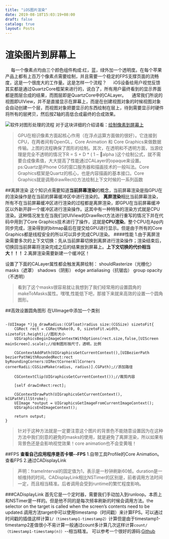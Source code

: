 ```yaml
---
title: "iOS图片渲染"
date: 2019-08-18T15:03:19+08:00
draft: false
catalog: true
layout: Posts
---
```


# 渲染图片到屏幕上
　 每一个像素点均由三个颜色组件构成:红，蓝，绿外加一个透明度。在每个苹果产品上都有上百万个像素点需要绘制，并且需要一个稳定的FPS支撑页面的流畅度，这是一个很庞大的工作量。这是怎样一个流程？
　  iOS设备给用户视觉反馈其实都是通过QuartzCore框架来进行的，说白了，所有用户最终看到的显示界面都是图层合成的结果，而图层即是QuartzCore中的CALayer。
　通常我们所说的视图即UIView，并不是直接显示在屏幕上，而是在创建视图对象的时候视图对象会自动创建一个层，而视图对象把要显示的东西绘制在层上，待到需要显示时硬件将所有的层拷贝，然后按Z轴的高低合成最终的合成效果。

![软件对图形处理的流程](http://upload-images.jianshu.io/upload_images/1767147-c057cb90b786d4ae.png?imageMogr2/auto-orient/strip%7CimageView2/2/w/1240)
对于这块详细的介绍请看：[绘制像素到屏幕上](http://objccn.io/issue-3-1/)
>GPU在相识像素方面起核心作用（在浮点运算方面做的很好）。它连接到CPU，在两者间有OpenGL，Core Animation 和 Core Graphics来做数据传输。上图的流程确保了图形的绘制。其次，在透明和不透明方面，当源纹理是完全不透明的情况下R = S + D * ( 1 – alpha )这个绘制公式，就不需要合成像素值，大大提高了性能通过CALayer的opaque来设置。ps:Quartz是iPhone OS的窗口服务器和描画技术的一般叫法。Core Graphics框架是Quartz的核心，也是内容描画的基本接口。Core Graphics就是调用drawRect()方法绘制上下文时候的一系列函数

##离屏渲染
这个知识点需要知道**当前屏幕渲染**的概念，当前屏幕渲染是指GPU在的渲染操作是在当前的屏幕缓冲区中进行渲染的。
**离屏渲染**相比当前屏幕渲染，所有不在当前屏幕缓冲区进行渲染的过程都是离屏渲染，即GPU在当前屏幕缓冲区以外新开辟一个缓冲区进行渲染操作。这其中有一种特殊的渲染方式就是CPU渲染。这种情况发生在当我们对UIView的DrawRect方法进行重写的情况下并在代码中用到了Core Graphics技术进行了操作，这就是**CPU渲染**。整个CPU在App内同步完成，渲染得到的bitmap最后在提交给GPU进行显示。但是由于所有的Core Graphics都是线程安全的所以可以异步完成CPU渲染。
####性能
1.由于离屏渲染需要多次的上下文切换：先从当前屏幕切换到离屏进行渲染操作；渲染结束后，切换回当前屏幕将渲染完成之后的结果放到屏幕上。**上下文切换的代价相当大！！！**
2.离屏渲染需要新建一个缓冲区！

设置了下面的CALayer属性都会触发离屏绘制：
shouldRasterize（光栅化）
masks（遮罩）
shadows（阴影）
edge antialiasing（抗锯齿）
group opacity（不透明） 
>看到了这个masks很容易就让我想到了我们经常用的设置圆角的makeToMasks属性。嘿嘿,性能低下吧，那接下来就来高效的设置一个圆角图形。

##高效设置圆角图形
在UIImage中添加一个类别
```

-(UIImage *)jg_drawRadius:(CGFloat)radius size:(CGSize) sizetoFit{
    CGRect rect = CGRectMake(0, 0, sizetoFit.width, sizetoFit.height);//图形大小
    UIGraphicsBeginImageContextWithOptions(rect.size,false,[UIScreen mainScreen].scale);//绘制图形按尺寸，透明，比例
    
    CGContextAddPath(UIGraphicsGetCurrentContext(),[UIBezierPath bezierPathWithRoundedRect:rect byRoundingCorners:UIRectCornerAllCorners cornerRadii:CGSizeMake(radius, radius)].CGPath);//添加路径
    
    CGContextClip(UIGraphicsGetCurrentContext());//裁剪内容
    
    [self drawInRect:rect];
    
    CGContextDrawPath(UIGraphicsGetCurrentContext(), kCGPathFillStroke);
    UIImage *output = UIGraphicsGetImageFromCurrentImageContext();
    UIGraphicsEndImageContext();
    
    return output;
}
```
>针对于这种方法就是一定要注意这个图片的背景色不能随意设置因为在这种方法中我们刻意的避免的masks的使用，就是避免了离屏渲染，所以如果有背景色还是会影响视觉效果！core animation也不会变黄哦！

##FPS
**查看自己应用程序是否卡顿--FPS**
1.自带工具Profile的Core Animation。查看FPS
2.通过CADisplayLink

>声明：frameInterval的固定值为1，表示是一秒钟刷新60帧。duration是一帧维持的时间。CADisplayLink相比NSTimer的区别是，前者调用方法时间一定，而且相当精准。后者调用会受到runtime的繁忙程度影响。

###CADisplayLink
首先它是一个定时器，需要我们手动加入到runloop。本质上和NSTimer是一样的。但是他不同的是每次频率刷新的时候会调用方法。the selector on the target is called when the screen’s contents need to be updated.调用方法target中可以使用timestamp（时间戳）来计算FPS。可以通过时间戳的插值这样计算`1/（timestamp1-timestamp2）`计算但是由于timestamp1-timestamp2差值很小不易计算一般通过count多计算几次这样计算`count/（timestamp1-timestamp(n)）`--相当精准。
可以参考一个很好的源码:[Github](https://github.com/jvjishou/FHHFPSIndicator)